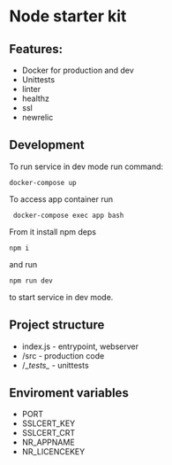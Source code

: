 # Node starter kit

## Features:

- Docker for production and dev
- Unittests
- linter
- healthz
- ssl
- newrelic

## Development

To run service in dev mode run command:
```
docker-compose up
```

To access app container run
```
 docker-compose exec app bash
```

From it install npm deps
```
npm i
```
and run
```
npm run dev
```
to start service in dev mode.

## Project structure

- index.js - entrypoint, webserver
- /src - production code
- /\__tests\__ - unittests

## Enviroment variables

- PORT
- SSLCERT_KEY
- SSLCERT_CRT
- NR_APPNAME
- NR_LICENCEKEY
